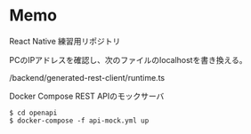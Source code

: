 # Memo
React Native 練習用リポジトリ

PCのIPアドレスを確認し、次のファイルのlocalhostを書き換える。

/backend/generated-rest-client/runtime.ts

Docker Compose 
REST APIのモックサーバ

```
$ cd openapi
$ docker-compose -f api-mock.yml up
```
